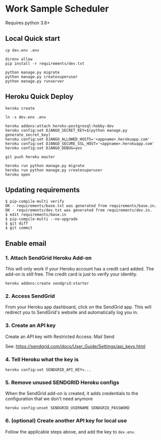 # Work Sample Scheduler

Requires python 3.6+

## Local Quick start

```
cp dev.env .env

direnv allow
pip install -r requirements/dev.txt

python manage.py migrate
python manage.py createsuperuser
python manage.py runserver
```

## Heroku Quick Deploy

```
heroku create

ln -s dev.env .env

heroku addons:attach heroku-postgresql:hobby-dev
heroku config:set DJANGO_SECRET_KEY=$(python manage.py generate_secret_key)
heroku config:set DJANGO_ALLOWED_HOSTS='<appname>.herokuapp.com'
heroku config:set DJANGO_SECURE_SSL_HOST='<appname>.herokuapp.com'
heroku config:set DJANGO_DEBUG=yes

git push heroku master

heroku run python manage.py migrate
heroku run python manage.py createsuperuser
heroku open
```


## Updating requirements


```
$ pip-compile-multi verify
OK - requirements/base.txt was generated from requirements/base.in.
OK - requirements/dev.txt was generated from requirements/dev.in.
$ edit requirements/base.in
$ pip-compile-multi --no-upgrade
$ git diff
$ git commit
```

## Enable email

### 1. Attach SendGrid Heroku Add-on

This will only work if your Heroku account
has a credit card added.
The add-on is still free.
The credit card is just to verify your identity.

```
heroku addons:create sendgrid:starter
```

### 2. Access SendGrid

From your Heroku app dashboard,
click on the SendGrid app.
This will redirect you
to SendGrid's website
and automatically log you in.

### 3. Create an API key

Create an API key with Restricted Access: Mail Send

See: https://sendgrid.com/docs/User_Guide/Settings/api_keys.html

### 4. Tell Heroku what the key is

```
heroku config:set SENDGRID_API_KEY=...
```

### 5. Remove unused SENDGRID Heroku configs

When the SendGrid add-on is created,
it adds credentials to the configuration
that we don't need anymore

```
heroku config:unset SENDGRID_USERNAME SENDGRID_PASSWORD
```

### 6. (optional) Create another API key for local use

Follow the applicable steps above,
and add the key to `dev.env`.
